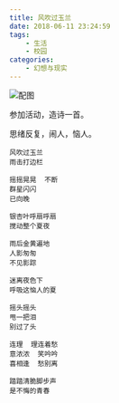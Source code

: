 ```yaml
---
title: 风吹过玉兰
date: 2018-06-11 23:24:59
tags: 
    - 生活
    - 校园
categories: 
    - 幻想与现实
---
```


![配图](https://goss.veer.com/creative/vcg/veer/1600water/veer-145909347.jpg "夜色下的玉兰花")

参加活动，造诗一首。

思绪反复，闹人，恼人。

```
风吹过玉兰
雨击打边栏

摇摇晃晃  不断
群星闪闪
已向晚

银杏叶呼扇呼扇
搅动整个夏夜

雨后金黄遍地
人影匆匆
不见影踪

迷离夜色下
呼吸这恼人的夏

摇头摇头
甩一把泪
别过了头

连理  理连着愁
意浓浓  笑吟吟
喜相逢  愁别离

踏踏清脆脚步声
是不悔的青春
```